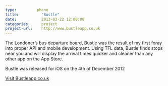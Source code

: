 ```yaml
---
type:         phone
title:          "Bustle"
date:           2013-03-22 12:00:00
categories:     project
project-url:    http://www.bustleapp.co.uk
---
```


The Londoner’s bus departure board, Bustle was the result of my first foray into proper API and mobile development. Using TFL data, Bustle finds stops near you and will display the arrival times quicker and cleaner than any other app on the App Store.

Bustle was released for iOS on the 4th of December 2012

[Visit Bustleapp.co.uk](http://www.bustleapp.co.uk/)
